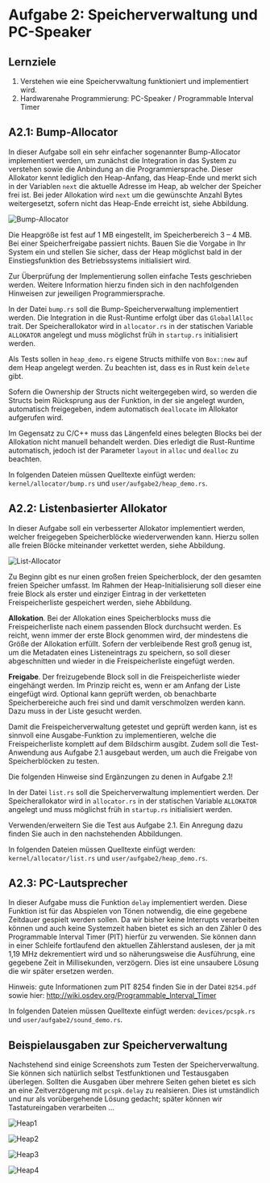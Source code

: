# Aufgabe 2: Speicherverwaltung und PC-Speaker

## Lernziele1. Verstehen wie eine Speichervwaltung funktioniert und implementiert wird.
2. Hardwarenahe Programmierung: PC-Speaker / Programmable Interval Timer## A2.1: Bump-Allocator
In dieser Aufgabe soll ein sehr einfacher sogenannter Bump-Allocator implementiert werden, um zunächst die Integration in das System zu verstehen sowie die Anbindung an die Programmiersprache. Dieser Allokator kennt lediglich den Heap-Anfang, das Heap-Ende und merkt sich in der Variablen `next` die aktuelle Adresse im Heap, ab welcher der Speicher frei ist. Bei jeder Allokation wird `next` um die gewünschte Anzahl Bytes weitergesetzt, sofern nicht das Heap-Ende erreicht ist, siehe Abbildung.

![Bump-Allocator](https://github.com/mschoett/hhuTOSc/blob/aufgabe-2/img/bump_allocator.jpg)

Die Heapgröße ist fest auf 1 MB eingestellt, im Speicherbereich 3 – 4 MB. Bei einer Speicherfreigabe passiert nichts. Bauen Sie die Vorgabe in Ihr System ein und stellen Sie sicher, dass der Heap möglichst bald in der Einstiegsfunktion des Betriebssystems initialisiert wird.Zur Überprüfung der Implementierung sollen einfache Tests geschrieben werden. Weitere Information hierzu finden sich in den nachfolgenden Hinweisen zur jeweiligen Programmiersprache.

In der Datei `bump.rs` soll die Bump-Speicherverwaltung implementiert werden. Die Integration in die Rust-Runtime erfolgt über das `GloballAlloc` trait. Der Speicherallokator wird in`allocator.rs` in der statischen Variable `ALLOKATOR` angelegt und muss möglichst früh in `startup.rs` initialisiert werden.Als Tests sollen in `heap_demo.rs` eigene Structs mithilfe von `Box::new` auf dem Heap angelegtwerden. Zu beachten ist, dass es in Rust kein `delete` gibt. 

Sofern die Ownership der Structs nicht weitergegeben wird, so werden die Structs beim Rücksprung aus der Funktion, in der sie angelegt wurden, automatisch freigegeben, indem automatisch `deallocate` im Allokator aufgerufen wird.Im Gegensatz zu C/C++ muss das Längenfeld eines belegten Blocks bei der Allokation nicht manuellbehandelt werden. Dies erledigt die Rust-Runtime automatisch, jedoch ist der Parameter `layout` in `alloc` und `dealloc` zu beachten.
In folgenden Dateien müssen Quelltexte einfügt werden: `kernel/allocator/bump.rs` und`user/aufgabe2/heap_demo.rs`.

## A2.2: Listenbasierter Allokator
In dieser Aufgabe soll ein verbesserter Allokator implementiert werden, welcher freigegeben Speicherblöcke wiederverwenden kann. Hierzu sollen alle freien Blöcke miteinander verkettet werden, siehe Abbildung.

![List-Allocator](https://github.com/mschoett/hhuTOSc/blob/aufgabe-2/img/list_allocator.jpg)

Zu Beginn gibt es nur einen großen freien Speicherblock, der den gesamten freien Speicher umfasst. Im Rahmen der Heap-Initialisierung soll dieser eine freie Block als erster und einziger Eintrag in der verketteten Freispeicherliste gespeichert werden, siehe Abbildung.**Allokation**. Bei der Allokation eines Speicherblocks muss die Freispeicherliste nach einem passenden Block durchsucht werden. Es reicht, wenn immer der erste Block genommen wird, der mindestens die Größe der Allokation erfüllt. Sofern der verbleibende Rest groß genug ist, um die Metadaten eines Listeneintrags zu speichern, so soll dieser abgeschnitten und wieder in die Freispeicherliste eingefügt werden.**Freigabe**. Der freizugebende Block soll in die Freispeicherliste wieder eingehängt werden. Im Prinzip reicht es, wenn er am Anfang der Liste eingefügt wird. Optional kann geprüft werden, ob benachbarte Speicherbereiche auch frei sind und damit verschmolzen werden kann. Dazu muss in der Liste gesucht werden. 
Damit die Freispeicherverwaltung getestet und geprüft werden kann, ist es sinnvoll eine Ausgabe-Funktion zu implementieren, welche die Freispeicherliste komplett auf dem Bildschirm ausgibt. Zudem soll die Test-Anwendung aus Aufgabe 2.1 ausgebaut werden, um auch die Freigabe von Speicherblöcken zu testen.

Die folgenden Hinweise sind Ergänzungen zu denen in Aufgabe 2.1!
In der Datei `list.rs` soll die Speicherverwaltung implementiert werden. Der Speicherallokator wird in `allocator.rs` in der statischen Variable `ALLOKATOR` angelegt und muss möglichst früh in`startup.rs` initialisiert werden.

Verwenden/erweitern Sie die Test aus Aufgabe 2.1. Ein Anregung dazu finden Sie auch in den nachstehenden Abbildungen.
In folgenden Dateien müssen Quelltexte einfügt werden: `kernel/allocator/list.rs` und`user/aufgabe2/heap_demo.rs`.

## A2.3: PC-Lautsprecher
In dieser Aufgabe muss die Funktion `delay` implementiert werden. Diese Funktion ist für das Abspielen von Tönen notwendig, die eine gegebene Zeitdauer gespielt werden sollen. Da wir bisher keine Interrupts verarbeiten können und auch keine Systemzeit haben bietet es sich an den Zähler 0 des Programmable Interval Timer (PIT) hierfür zu verwenden. Sie können dann in einer Schleife fortlaufend den aktuellen Zählerstand auslesen, der ja mit 1,19 MHz dekrementiert wirdund so näherungsweise die Ausführung, eine gegebene Zeit in Millisekunden, verzögern. Dies ist eine unsaubere Lösung die wir später ersetzen werden.
Hinweis: gute Informationen zum PIT 8254 finden Sie in der Datei `8254.pdf` sowie hier:http://wiki.osdev.org/Programmable_Interval_Timer

In folgenden Dateien müssen Quelltexte einfügt werden: `devices/pcspk.rs` und`user/aufgabe2/sound_demo.rs`.


## Beispielausgaben zur Speicherverwaltung
Nachstehend sind einige Screenshots zum Testen der Speicherverwaltung. Sie können sich natürlich selbst Testfunktionen und Testausgaben überlegen. Sollten die Ausgaben über mehrere Seiten gehen bietet es sich an eine Zeitverzögerung mit `pcspk.delay` zu realsieren. Dies ist umständlich und nur als vorübergehende Lösung gedacht; später können wir Tastatureingaben verarbeiten ...

![Heap1](https://github.com/mschoett/hhuTOSr/blob/aufgabe-2/img/heap1.jpg)

![Heap2](https://github.com/mschoett/hhuTOSr/blob/aufgabe-2/img/heap2.jpg)

![Heap3](https://github.com/mschoett/hhuTOSr/blob/aufgabe-2/img/heap3.jpg)

![Heap4](https://github.com/mschoett/hhuTOSr/blob/aufgabe-2/img/heap4.jpg)
